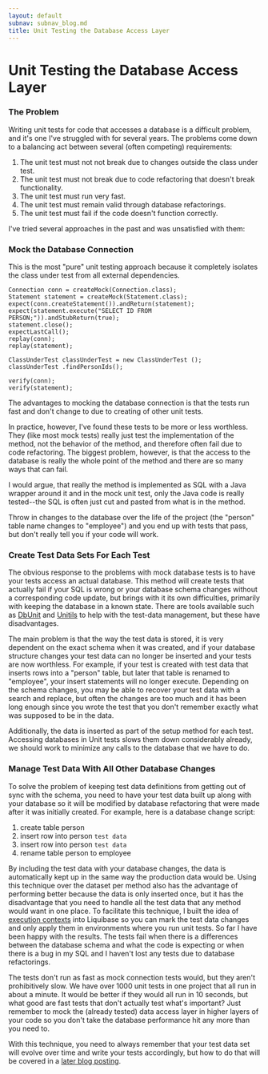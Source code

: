 ```yaml
---
layout: default
subnav: subnav_blog.md
title: Unit Testing the Database Access Layer
---
```


# Unit Testing the Database Access Layer

### The Problem

Writing unit tests for code that accesses a database is a difficult problem, and it's one I've struggled with for several years.  The problems come down to a balancing act between several (often competing) requirements:

1. The unit test must not not break due to changes outside the class under test.
1. The unit test must not break due to code refactoring that doesn't break functionality.
1. The unit test must run very fast.
1. The unit test must remain valid through database refactorings.
1. The unit test must fail if the code doesn't function correctly.

I've tried several approaches in the past and was unsatisfied with them:

### Mock the Database Connection

This is the most "pure" unit testing approach because it completely isolates the class under test from all external dependencies.

    Connection conn = createMock(Connection.class);
    Statement statement = createMock(Statement.class);
    expect(conn.createStatement()).andReturn(statement);
    expect(statement.execute("SELECT ID FROM PERSON;")).andStubReturn(true);
    statement.close();
    expectLastCall();
    replay(conn);
    replay(statement);

    ClassUnderTest classUnderTest = new ClassUnderTest ();
    classUnderTest .findPersonIds();

    verify(conn);
    verify(statement);

The advantages to mocking the database connection is that the tests run fast and don't change to due to creating of other unit tests.

In practice, however, I've found these tests to be more or less worthless.  They (like most mock tests) really just test the implementation of the method, not the behavior of the method, and therefore often fail due to code refactoring.  The biggest problem, however, is that the access to the database is really the whole point of the method and there are so many ways that can fail.

I would argue, that really the method is implemented as SQL with a Java wrapper around it and in the mock unit test, only the Java code is really tested--the SQL is often just cut and pasted from what is in the method.

Throw in changes to the database over the life of the project (the "person" table name changes to "employee") and you end up with tests that pass, but don't really tell you if your code will work.

### Create Test Data Sets For Each Test

The obvious response to the problems with mock database tests is to have your tests access an actual database.  This method will create tests that actually fail if your SQL is wrong or your database schema changes without a corresponding code update, but brings with it its own difficulties, primarily with keeping the database in a known state.  There are tools available such as <a href="http://www.dbunit.org/">DbUnit</a> and <a href="http://unitils.sourceforge.net/summary.html">Unitils</a> to help with the test-data management, but these have disadvantages.

The main problem is that the way the test data is stored, it is very dependent on the exact schema when it was created, and if your database structure changes your test data can no longer be inserted and your tests are now worthless.  For example, if your test is created with test data that inserts rows into a "person" table, but later that table is renamed to "employee", your insert statements will no longer execute.  Depending on the schema changes, you may be able to recover your test data with a search and replace, but often the changes are too much and it has been long enough since you wrote the test that you don't remember exactly what was supposed to be in the data.

Additionally, the data is inserted as part of the setup method for each test.  Accessing databases in Unit tests slows them down considerably already, we should work to minimize any calls to the database that we have to do.

### Manage Test Data With All Other Database Changes

To solve the problem of keeping test data definitions from getting out of sync with the schema, you need to have your test data built up along with your database so it will be modified by database refactoring that were made after it was initially created.  For example, here is a database change script:

1. create table person
1. insert row into person `test data`
1. insert row into person `test data`
1. rename table person to employee

By including the test data with your database changes, the data is automatically kept up in the same way the production data would be.  Using this technique over the dataset per method also has the advantage of performing better because the data is only inserted once, but it has the disadvantage that you need to handle all the test data that any method would want in one place.
To facilitate this technique, I built the idea of <a href="https://www.liquibase.org/documentation/contexts.html">execution contexts</a> into Liquibase so you can mark the test data changes and only apply them in environments where you run unit tests.  So far I have been happy with the results.  The tests fail when there is a differences between the database schema and what the code is expecting or when there is a bug in my SQL and I haven't lost any tests due to database refactorings.

The tests don't run as fast as mock connection tests would, but they aren't prohibitively slow.  We have over 1000 unit tests in one project that all run in about a minute.  It would be better if they would all run in 10 seconds, but what good are fast tests that don't actually test what's important?  Just remember to mock the (already tested) data access layer in higher layers of your code so you don't take the database performance hit any more than you need to.

With this technique, you need to always remember that your test data set will evolve over time and write your tests accordingly, but how to do that will be covered in a <a href="http://www.liquibase.org/2007/06/building-database-tests-that-dont-break.html">later blog posting</a>.

